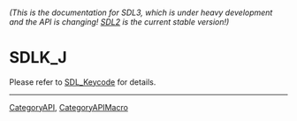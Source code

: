 ###### (This is the documentation for SDL3, which is under heavy development and the API is changing! [SDL2](https://wiki.libsdl.org/SDL2/) is the current stable version!)
# SDLK_J

Please refer to [SDL_Keycode](SDL_Keycode) for details.

----
[CategoryAPI](CategoryAPI), [CategoryAPIMacro](CategoryAPIMacro)

